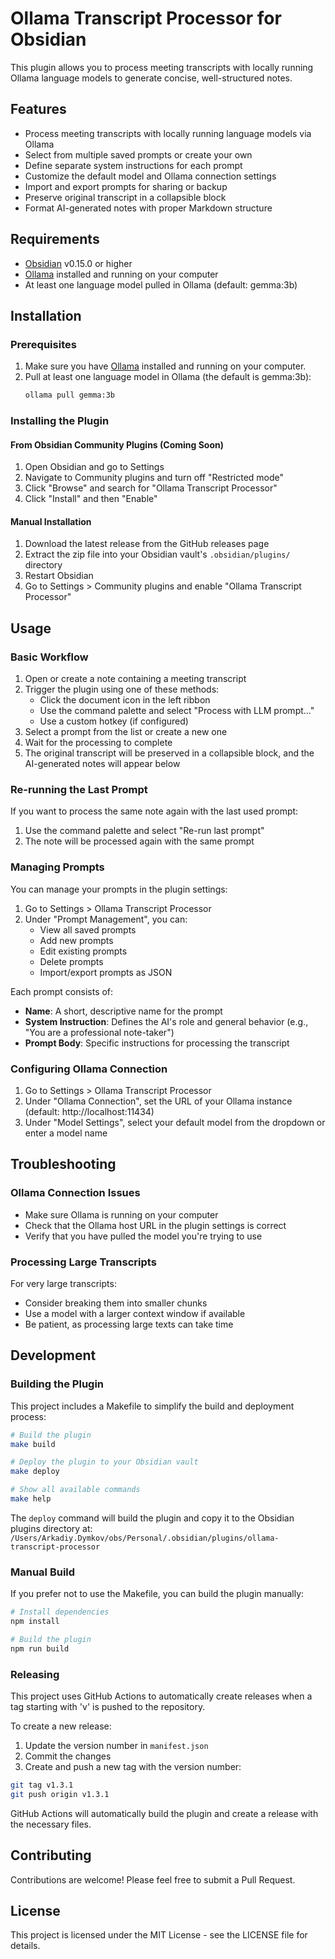 # Ollama Transcript Processor for Obsidian

This plugin allows you to process meeting transcripts with locally running Ollama language models to generate concise, well-structured notes.

## Features

- Process meeting transcripts with locally running language models via Ollama
- Select from multiple saved prompts or create your own
- Define separate system instructions for each prompt
- Customize the default model and Ollama connection settings
- Import and export prompts for sharing or backup
- Preserve original transcript in a collapsible block
- Format AI-generated notes with proper Markdown structure

## Requirements

- [Obsidian](https://obsidian.md/) v0.15.0 or higher
- [Ollama](https://ollama.ai/) installed and running on your computer
- At least one language model pulled in Ollama (default: gemma:3b)

## Installation

### Prerequisites

1. Make sure you have [Ollama](https://ollama.ai/) installed and running on your computer.
2. Pull at least one language model in Ollama (the default is gemma:3b):
   ```bash
   ollama pull gemma:3b
   ```

### Installing the Plugin

#### From Obsidian Community Plugins (Coming Soon)

1. Open Obsidian and go to Settings
2. Navigate to Community plugins and turn off "Restricted mode"
3. Click "Browse" and search for "Ollama Transcript Processor"
4. Click "Install" and then "Enable"

#### Manual Installation

1. Download the latest release from the GitHub releases page
2. Extract the zip file into your Obsidian vault's `.obsidian/plugins/` directory
3. Restart Obsidian
4. Go to Settings > Community plugins and enable "Ollama Transcript Processor"

## Usage

### Basic Workflow

1. Open or create a note containing a meeting transcript
2. Trigger the plugin using one of these methods:
   - Click the document icon in the left ribbon
   - Use the command palette and select "Process with LLM prompt..."
   - Use a custom hotkey (if configured)
3. Select a prompt from the list or create a new one
4. Wait for the processing to complete
5. The original transcript will be preserved in a collapsible block, and the AI-generated notes will appear below

### Re-running the Last Prompt

If you want to process the same note again with the last used prompt:
1. Use the command palette and select "Re-run last prompt"
2. The note will be processed again with the same prompt

### Managing Prompts

You can manage your prompts in the plugin settings:
1. Go to Settings > Ollama Transcript Processor
2. Under "Prompt Management", you can:
   - View all saved prompts
   - Add new prompts
   - Edit existing prompts
   - Delete prompts
   - Import/export prompts as JSON

Each prompt consists of:
- **Name**: A short, descriptive name for the prompt
- **System Instruction**: Defines the AI's role and general behavior (e.g., "You are a professional note-taker")
- **Prompt Body**: Specific instructions for processing the transcript

### Configuring Ollama Connection

1. Go to Settings > Ollama Transcript Processor
2. Under "Ollama Connection", set the URL of your Ollama instance (default: http://localhost:11434)
3. Under "Model Settings", select your default model from the dropdown or enter a model name

## Troubleshooting

### Ollama Connection Issues

- Make sure Ollama is running on your computer
- Check that the Ollama host URL in the plugin settings is correct
- Verify that you have pulled the model you're trying to use

### Processing Large Transcripts

For very large transcripts:
- Consider breaking them into smaller chunks
- Use a model with a larger context window if available
- Be patient, as processing large texts can take time

## Development

### Building the Plugin

This project includes a Makefile to simplify the build and deployment process:

```bash
# Build the plugin
make build

# Deploy the plugin to your Obsidian vault
make deploy

# Show all available commands
make help
```

The `deploy` command will build the plugin and copy it to the Obsidian plugins directory at:
`/Users/Arkadiy.Dymkov/obs/Personal/.obsidian/plugins/ollama-transcript-processor`

### Manual Build

If you prefer not to use the Makefile, you can build the plugin manually:

```bash
# Install dependencies
npm install

# Build the plugin
npm run build
```

### Releasing

This project uses GitHub Actions to automatically create releases when a tag starting with 'v' is pushed to the repository.

To create a new release:

1. Update the version number in `manifest.json`
2. Commit the changes
3. Create and push a new tag with the version number:

```bash
git tag v1.3.1
git push origin v1.3.1
```

GitHub Actions will automatically build the plugin and create a release with the necessary files.

## Contributing

Contributions are welcome! Please feel free to submit a Pull Request.

## License

This project is licensed under the MIT License - see the LICENSE file for details.
